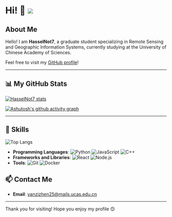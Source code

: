 # Hi! 👋 ![](https://komarev.com/ghpvc/?username=HasselNot7&color=blue&style=flat-square)

## About Me

Hello! I am **HasselNot7**, a graduate student specializing in Remote Sensing and Geographic Information Systems, currently studying at the University of Chinese Academy of Sciences.

Feel free to visit my [GitHub profile](https://github.com/HasselNot7)!

---

## 📊 My GitHub Stats

[![HasselNot7 stats](https://github-readme-stats.vercel.app/api?username=HasselNot7&theme=dark&show_icons=true)](https://github.com/HaseelNot7)

[![Ashutosh's github activity graph](https://github-readme-activity-graph.vercel.app/graph?username=HasselNot7&theme=github-compact)](https://github.com/ashutosh00710/github-readme-activity-graph)

---

## 🚀 Skills

![Top Langs](https://github-readme-stats.vercel.app/api/top-langs/?username=HasselNot7)

- **Programming Languages**: ![Python](https://img.shields.io/badge/-Python-3776AB?logo=python&logoColor=white) ![JavaScript](https://img.shields.io/badge/-JavaScript-F7DF1E?logo=javascript&logoColor=black) ![C++](https://img.shields.io/badge/-C++-00599C?logo=c%2B%2B&logoColor=white)
- **Frameworks and Libraries**: ![React](https://img.shields.io/badge/-React-61DAFB?logo=react&logoColor=black) ![Node.js](https://img.shields.io/badge/-Node.js-339933?logo=node.js&logoColor=white)
- **Tools**: ![Git](https://img.shields.io/badge/-Git-F05032?logo=git&logoColor=white) ![Docker](https://img.shields.io/badge/-Docker-2496ED?logo=docker&logoColor=white)

## 📫 Contact Me

- **Email**: [yanzizhen25@mails.ucas.edu.cn](mailto:hasselnot7@example.com)
<!-- - **Social Media**: [BiliBili](=) | [LinkedIn](=) -->

---

Thank you for visiting! Hope you enjoy my profile 😊
